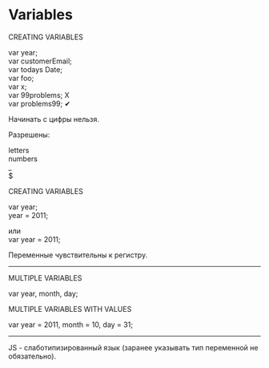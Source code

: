 # Variables

CREATING VARIABLES

var year;  
var customerEmail;  
var todays Date;  
var foo;  
var x;  
var 99problems; X  
var problems99; ✔  

Начинать с цифры нельзя.

Разрешены:

letters   
numbers  
_  
$  

CREATING VARIABLES

var year;  
year = 2011;  

или  
var year = 2011;

Переменные чувствительны к регистру.

---
MULTIPLE VARIABLES

var year, month, day;


MULTIPLE VARIABLES WITH VALUES

var year = 2011, month = 10, day = 31;  

---
JS - слаботипизированный язык (заранее указывать тип переменной не обязательно).